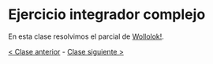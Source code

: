 # Ejercicio integrador complejo

En esta clase resolvimos el parcial de [Wollolok!](https://github.com/pdep-mit/ejemplos-de-clase-wollok/tree/master/ejemplos-de-clase/src/clase10).

[< Clase anterior](https://github.com/pdep-mit/bitacora-de-clase/blob/master/clase-25.md) - [Clase siguiente >](https://github.com/pdep-mit/bitacora-de-clase/blob/master/clase-27.md)
